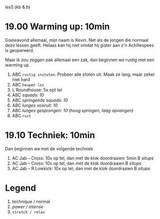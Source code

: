 les5 (kb & b)

# 19.00 Warming up: 10min

Goeieavond allemaal, mijn naam is Kevin. Net als de jongen die normaal deze lessen geeft. Helaas kan hij niet omdat hij gister aan z'n Achillespees is geopereerd.

Maar ik zou zeggen pak allemaal een zak, dan beginnen we rustig met een warming up.

 1. ABC `rustig instoten`. Probeer alle stoten uit. Maak ze lang, maar zeker niet hard
 1. ABC `heupen los`
 1. L Roundhouse: 5x opt tel
 1. ABC *squads: 10*
 1. ABC *springende squads: 10*
 1. ABC *lunges vooruit: 10*
 1. ABC *lunges gesprongen: 10 (hoog springen, laag opvangen)*
 1. ABC `rust`

# 19.10 Techniek: 10min

Dan beginnen we met de volgende techniek

 1. AC Jab – Cross: 10x op tel, dan met de klok doordraaien: 5min
    B  *situps*
 1. AC Jab – Cross: 10x op tel, dan met de klok doordraaien
    B  *situps*
 1. AC Jab – R Lowkick: 10x op tel, dan met de klok doordraaien
    B  *situps*

# Legend

 1. technique / normal
 1. *power / intense*
 1. `stretch / relax`

